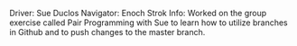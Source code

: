 Driver: Sue Duclos
Navigator: Enoch Strok
Info: Worked on the group exercise called Pair Programming with Sue to learn how to utilize branches in Github and to push changes to the master branch.